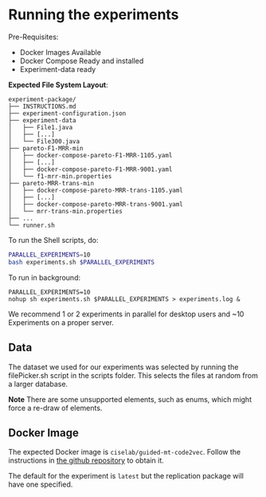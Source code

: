 # Running the experiments

Pre-Requisites:

- Docker Images Available
- Docker Compose Ready and installed
- Experiment-data ready

**Expected File System Layout**: 

```
experiment-package/
├── INSTRUCTIONS.md
├── experiment-configuration.json
├── experiment-data
│   ├── File1.java
│   ├── [...]
│   └── File300.java
├── pareto-F1-MRR-min
│   ├── docker-compose-pareto-F1-MRR-1105.yaml
│   ├── [...]
│   ├── docker-compose-pareto-F1-MRR-9001.yaml
│   └── f1-mrr-min.properties
├── pareto-MRR-trans-min
│   ├── docker-compose-pareto-MRR-trans-1105.yaml
│   ├── [...]
│   ├── docker-compose-pareto-MRR-trans-9001.yaml
│   └── mrr-trans-min.properties
├── ...
└── runner.sh
```

To run the Shell scripts, do: 

```sh
PARALLEL_EXPERIMENTS=10
bash experiments.sh $PARALLEL_EXPERIMENTS
```

To run in background: 

```
PARALLEL_EXPERIMENTS=10
nohup sh experiments.sh $PARALLEL_EXPERIMENTS > experiments.log &
```

We recommend 1 or 2 experiments in parallel for desktop users and ~10 Experiments on a proper server.

## Data
The dataset we used for our experiments was selected by running the filePicker.sh script in the scripts folder. 
This selects the files at random from a larger database. 

**Note** There are some unsupported elements, such as enums, which might force a re-draw of elements. 

## Docker Image

The expected Docker image is `ciselab/guided-mt-code2vec`. 
Follow the instructions in [the github repository](https://github.com/ciselab/Guided-MT-Code2Vec) to obtain it.

The default for the experiment is `latest` but the replication package will have one specified.
